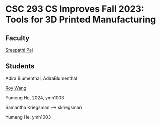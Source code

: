 # CSC 293 CS Improves Fall 2023: Tools for 3D Printed Manufacturing

## Faculty

[Sreepathi Pai](https://cs.rochester.edu/~sree/)

## Students
Adira Blumenthal, AdiraBlumenthal

[Roy Wang](https://github.com/redrn/)

Yumeng He, 2024, ymh1003

Samantha Kriegsman --> skriegsman

Yumeng He, ymh1003



